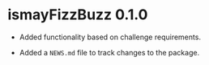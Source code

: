# ismayFizzBuzz 0.1.0

* Added functionality based on challenge requirements.

* Added a `NEWS.md` file to track changes to the package.

